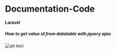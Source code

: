 # Documentation-Code

<b>Laravel</b>

<h5>How to get value id from datatable with jquery ajax</h5>

![alt text](https://github.com/mfajarna/Documentation-Code/blob/main/carbon.png)
